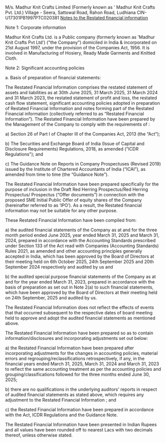 M/s. Madhur Knit Crafts Limited (Formerly known as ' Madhur Knit Crafts Pvt. Ltd.)
Village - Seera, Sattowal Road, Rahon Road, Ludhiana
CIN- U17301PB1997PTC020381
<u>Notes to the Restated financial information</u>

Note 1: Corporate information

Madhur Knit Crafts Ltd. is a Public company (formerly known as 'Madhur Knit Crafts Pvt Ltd') ("the Company") domiciled in India & incorporated on 21st August 1997, under the provision of the Companies Act, 1956. It is involved in Manufacturing of Hosiery, Ready Made Garments and Knitted Cloth.

Note 2: Significant accounting policies

a. Basis of preparation of financial statements:

The Restated Financial Information comprises the restated statement of assets and liabilities as at 30th June 2025, 31 March 2025, 31 March 2024 and 31 March 2023, the restated statement of profit and loss, the restated cash flow statement, significant accounting policies adopted in preparation of Restated Financial Information and notes forming part of the Restated Financial information (collectively referred to as “Restated Financial Information”). The Restated Financial Information have been prepared by the Management of the Company to comply with the requirements of :

a) Section 26 of Part I of Chapter III of the Companies Act, 2013 (the “Act”);

b) The Securities and Exchange Board of India (Issue of Capital and Disclosure Requirements) Regulations, 2018, as amended ("ICDR Regulations"); and

c) The Guidance Note on Reports in Company Prospectuses (Revised 2019) issued by the Institute of Chartered Accountants of India (“ICAI”), as amended from time to time (the “Guidance Note”).

The Restated Financial Information have been prepared specifically for the purpose of inclusion in the Draft Red Herring Prospectus/Red Herring Prospectus/ Prospectus (“Offer documents”) in connection with the proposed SME Initial Public Offer of equity shares of the Company (hereinafter referred to as ‘IPO’). As a result, the Restated financial information may not be suitable for any other purpose.

These Restated Financial Information have been compiled from:

a) the audited financial statements of the Company as at and for the three month period ended June 2025, year ended March 31, 2025 and March 31, 2024, prepared in accordance with the Accounting Standards prescribed under Section 133 of the Act read with Companies (Accounting Standards) Rules 2021, as amended and other accounting principles generally accepted in India, which has been approved by the Board of Directors at their meeting held on 6th October 2025, 24th September 2025 and 20th September 2024 respectively and audited by us and

b) the audited special purpose financial statements of the Company as at and for the year ended March 31, 2023, prepared in accordance with the basis of preparation as set out in Note 2(a) to such financial statements, which have been approved by the Board of Directors at their meeting held on 24th September, 2025 and audited by us.

The Restated Financial Information does not reflect the effects of events that that occurred subsequent to the respective dates of board meeting held to approve and adopt the audited financial statements as mentioned above.

The Restated Financial Information have been prepared so as to contain information/disclosures and incorporating adjustments set out below:

a) the Restated Financial Information have been prepared after incorporating adjustments for the changes in accounting policies, material errors and regrouping/reclassifications retrospectively, if any, in the financial years ended March 31, 2025, March 31, 2024 and March 31, 2023 to reflect the same accounting treatment as per the accounting policies and grouping/classifications followed for the three months ended June 30, 2025;

b) there are no qualifications in the underlying auditors' reports in respect of audited financial statements as stated above, which requires any adjustment to the Restated Financial Information ; and

c) the Restated Financial Information have been prepared in accordance with the Act, ICDR Regulations and the Guidance Note.

The Restated Financial Information have been presented in Indian Rupees and all values have been rounded off to nearest Lacs with two decimals thereof, unless otherwise stated.